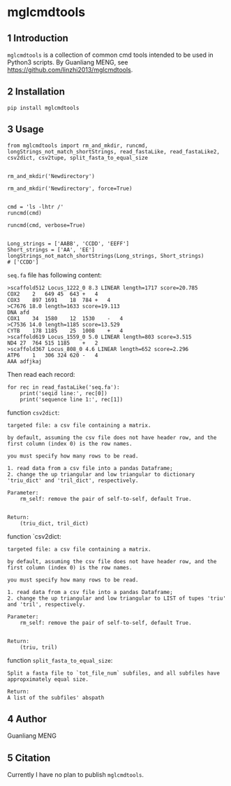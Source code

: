 # mglcmdtools

## 1 Introduction

`mglcmdtools` is a collection of common cmd tools intended to be used in Python3 scripts. By Guanliang MENG, see https://github.com/linzhi2013/mglcmdtools.


## 2 Installation

    pip install mglcmdtools


## 3 Usage

    from mglcmdtools import rm_and_mkdir, runcmd, longStrings_not_match_shortStrings, read_fastaLike, read_fastaLike2, csv2dict, csv2tupe, split_fasta_to_equal_size


    rm_and_mkdir('Newdirectory')

    rm_and_mkdir('Newdirectory', force=True)


    cmd = 'ls -lhtr /'
    runcmd(cmd)

    runcmd(cmd, verbose=True)


    Long_strings = ['AABB', 'CCDD', 'EEFF']
    Short_strings = ['AA', 'EE']
    longStrings_not_match_shortStrings(Long_strings, Short_strings)
    # ['CCDD']


`seq.fa` file has following content:

    >scaffold512 Locus_1222_0 8.3 LINEAR length=1717 score=20.785
    COX2    2   649 45  643 +   4
    COX3    897 1691    18  784 +   4
    >C7676 18.0 length=1633 score=19.113
    DNA afd
    COX1    34  1580    12  1530    -   4
    >C7536 14.0 length=1185 score=13.529
    CYTB    178 1185    25  1008    +   4
    >scaffold619 Locus_1559_0 5.0 LINEAR length=803 score=3.515
    ND4 27  764 515 1185    +   2
    >scaffold367 Locus_808_0 4.6 LINEAR length=652 score=2.296
    ATP6    1   306 324 620 -   4
    AAA adfjkaj


Then read each record:

    for rec in read_fastaLike('seq.fa'):
        print('seqid line:', rec[0])
        print('sequence line 1:', rec[1])


function `csv2dict`:

    targeted file: a csv file containing a matrix.

    by default, assuming the csv file does not have header row, and the first column (index 0) is the row names.

    you must specify how many rows to be read.

    1. read data from a csv file into a pandas Dataframe;
    2. change the up triangular and low triangular to dictionary 'triu_dict' and 'tril_dict', respectively.

    Parameter:
        rm_self: remove the pair of self-to-self, default True.


    Return:
        (triu_dict, tril_dict)


function `csv2dict:

    targeted file: a csv file containing a matrix.

    by default, assuming the csv file does not have header row, and the first column (index 0) is the row names.

    you must specify how many rows to be read.

    1. read data from a csv file into a pandas Dataframe;
    2. change the up triangular and low triangular to LIST of tupes 'triu' and 'tril', respectively.

    Parameter:
        rm_self: remove the pair of self-to-self, default True.


    Return:
        (triu, tril)


function `split_fasta_to_equal_size`:

    Split a fasta file to `tot_file_num` subfiles, and all subfiles have
    appropximately equal size.

    Return:
    A list of the subfiles' abspath


## 4 Author
Guanliang MENG

## 5 Citation
Currently I have no plan to publish `mglcmdtools`.







